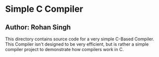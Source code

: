# Simple C Compiler
## Author: Rohan Singh
This directory contains source code for a very simple C-Based Compiler. This Compiler isn't designed to be very efficient, but is rather a simple compiler project to demonstrate how compilers work in C.  